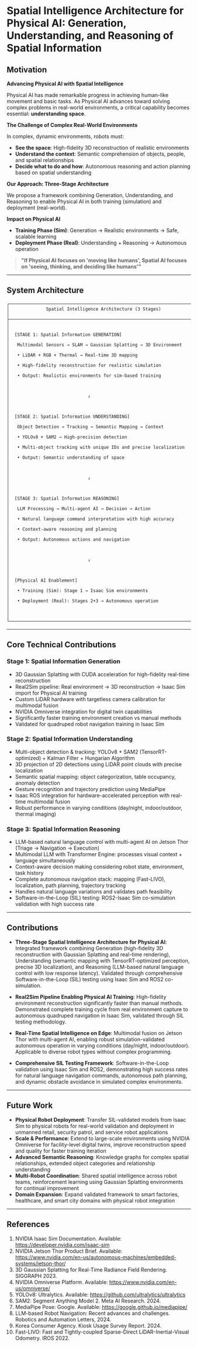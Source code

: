 # Spatial Intelligence Architecture for Physical AI: Generation, Understanding, and Reasoning of Spatial Information

## Motivation

**Advancing Physical AI with Spatial Intelligence**

Physical AI has made remarkable progress in achieving human-like movement and basic tasks. As Physical AI advances toward solving complex problems in real-world environments, a critical capability becomes essential: **understanding space**.

**The Challenge of Complex Real-World Environments**

In complex, dynamic environments, robots must:

- **See the space**: High-fidelity 3D reconstruction of realistic environments
- **Understand the context**: Semantic comprehension of objects, people, and spatial relationships
- **Decide what to do and how**: Autonomous reasoning and action planning based on spatial understanding

**Our Approach: Three-Stage Architecture**

We propose a framework combining Generation, Understanding, and Reasoning to enable Physical AI in both training (simulation) and deployment (real-world).

**Impact on Physical AI**

- **Training Phase (Sim)**: Generation → Realistic environments → Safe, scalable learning
- **Deployment Phase (Real)**: Understanding + Reasoning → Autonomous operation

> **"If Physical AI focuses on 'moving like humans', Spatial AI focuses on 'seeing, thinking, and deciding like humans'"**

---

## System Architecture

```
┌─────────────────────────────────────────────────────────────────────────┐
│              Spatial Intelligence Architecture (3 Stages)                │
├─────────────────────────────────────────────────────────────────────────┤
│                                                                           │
│  [STAGE 1: Spatial Information GENERATION]                              │
│   Multimodal Sensors → SLAM → Gaussian Splatting → 3D Environment      │
│   • LiDAR + RGB + Thermal → Real-time 3D mapping                       │
│   • High-fidelity reconstruction for realistic simulation               │
│   • Output: Realistic environments for sim-based training               │
│                                                                           │
│                              ↓                                            │
│                                                                           │
│  [STAGE 2: Spatial Information UNDERSTANDING]                           │
│   Object Detection → Tracking → Semantic Mapping → Context              │
│   • YOLOv8 + SAM2 → High-precision detection                           │
│   • Multi-object tracking with unique IDs and precise localization      │
│   • Output: Semantic understanding of space                             │
│                                                                           │
│                              ↓                                            │
│                                                                           │
│  [STAGE 3: Spatial Information REASONING]                               │
│   LLM Processing → Multi-agent AI → Decision → Action                   │
│   • Natural language command interpretation with high accuracy          │
│   • Context-aware reasoning and planning                                │
│   • Output: Autonomous actions and navigation                           │
│                                                                           │
│                              ↓                                            │
│                                                                           │
│  [Physical AI Enablement]                                               │
│   • Training (Sim): Stage 1 → Isaac Sim environments                   │
│   • Deployment (Real): Stages 2+3 → Autonomous operation               │
│                                                                           │
└─────────────────────────────────────────────────────────────────────────┘
```

---

## Core Technical Contributions

### **Stage 1: Spatial Information Generation**

- 3D Gaussian Splatting with CUDA acceleration for high-fidelity real-time reconstruction
- Real2Sim pipeline: Real environment → 3D reconstruction → Isaac Sim import for Physical AI training
- Custom LiDAR hardware with targetless camera calibration for multimodal fusion
- NVIDIA Omniverse integration for digital twin capabilities
- Significantly faster training environment creation vs manual methods
- Validated for quadruped robot navigation training in Isaac Sim

### **Stage 2: Spatial Information Understanding**

- Multi-object detection & tracking: YOLOv8 + SAM2 (TensorRT-optimized) + Kalman Filter + Hungarian Algorithm
- 3D projection of 2D detections using LiDAR point clouds with precise localization
- Semantic spatial mapping: object categorization, table occupancy, anomaly detection
- Gesture recognition and trajectory prediction using MediaPipe
- Isaac ROS integration for hardware-accelerated perception with real-time multimodal fusion
- Robust performance in varying conditions (day/night, indoor/outdoor, thermal imaging)

### **Stage 3: Spatial Information Reasoning**

- LLM-based natural language control with multi-agent AI on Jetson Thor (Triage → Navigation → Execution)
- Multimodal LLM with Transformer Engine: processes visual context + language simultaneously
- Context-aware decision making considering robot state, environment, task history
- Complete autonomous navigation stack: mapping (Fast-LIVO), localization, path planning, trajectory tracking
- Handles natural language variations and validates path feasibility
- Software-in-the-Loop (SIL) testing: ROS2-Isaac Sim co-simulation validation with high success rate

---

## Contributions

- **Three-Stage Spatial Intelligence Architecture for Physical AI**: Integrated framework combining Generation (high-fidelity 3D reconstruction with Gaussian Splatting and real-time rendering), Understanding (semantic mapping with TensorRT-optimized perception, precise 3D localization), and Reasoning (LLM-based natural language control with low response latency). Validated through comprehensive Software-in-the-Loop (SIL) testing using Isaac Sim and ROS2 co-simulation.

- **Real2Sim Pipeline Enabling Physical AI Training**: High-fidelity environment reconstruction significantly faster than manual methods. Demonstrated complete training cycle from real environment capture to autonomous quadruped navigation in Isaac Sim, validated through SIL testing methodology.

- **Real-Time Spatial Intelligence on Edge**: Multimodal fusion on Jetson Thor with multi-agent AI, enabling robust simulation-validated autonomous operation in varying conditions (day/night, indoor/outdoor). Applicable to diverse robot types without complex programming.

- **Comprehensive SIL Testing Framework**: Software-in-the-Loop validation using Isaac Sim and ROS2, demonstrating high success rates for natural language navigation commands, autonomous path planning, and dynamic obstacle avoidance in simulated complex environments.

---

## Future Work

- **Physical Robot Deployment**: Transfer SIL-validated models from Isaac Sim to physical robots for real-world validation and deployment in unmanned retail, security patrol, and service robot applications
- **Scale & Performance**: Extend to large-scale environments using NVIDIA Omniverse for facility-level digital twins, improve reconstruction speed and quality for faster training iteration
- **Advanced Semantic Reasoning**: Knowledge graphs for complex spatial relationships, extended object categories and relationship understanding
- **Multi-Robot Coordination**: Shared spatial intelligence across robot teams, reinforcement learning using Gaussian Splatting environments for continual improvement
- **Domain Expansion**: Expand validated framework to smart factories, healthcare, and smart city domains with physical robot integration

---

## References

1. NVIDIA Isaac Sim Documentation. Available: https://developer.nvidia.com/isaac-sim
2. NVIDIA Jetson Thor Product Brief. Available: https://www.nvidia.com/en-us/autonomous-machines/embedded-systems/jetson-thor/
3. 3D Gaussian Splatting for Real-Time Radiance Field Rendering. SIGGRAPH 2023.
4. NVIDIA Omniverse Platform. Available: https://www.nvidia.com/en-us/omniverse/
5. YOLOv8: Ultralytics. Available: https://github.com/ultralytics/ultralytics
6. SAM2: Segment Anything Model 2. Meta AI Research. 2024.
7. MediaPipe Pose: Google. Available: https://google.github.io/mediapipe/
8. LLM-based Robot Navigation: Recent advances and challenges. Robotics and Automation Letters, 2024.
9. Korea Consumer Agency. Kiosk Usage Survey Report. 2024.
10. Fast-LIVO: Fast and Tightly-coupled Sparse-Direct LiDAR-Inertial-Visual Odometry. IROS 2022.

